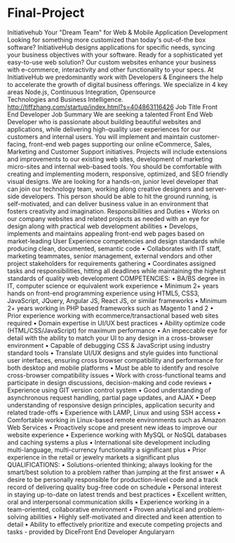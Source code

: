 # Final-Project

Initiativehub
Your "Dream Team" for Web & Mobile Application Development
Looking for something more customized than today's out-of-the box software? InitiativeHub designs applications for specific needs, syncing your business objectives with your software. Ready for a sophisticated yet easy-to-use web solution? Our custom websites enhance your business with e-commerce, interactivity and other functionality to your specs. At InitiativeHub we predominantly work with Developers & Engineers the help to accelerate the growth of digital business offerings. We specialize in 4 key areas Node.js, Continuous Integration, Opensource Technologies and Business Intelligence. 
http://tiffzhang.com/startup/index.html?s=404863116426
Job Title
Front End Developer
Job Summary
We are seeking a talented Front End Web Developer who is passionate about building beautiful websites and applications, while delivering high-quality user experiences for our customers and internal users. You will implement and maintain customer-facing, front-end web pages supporting our online eCommerce, Sales, Marketing and Customer Support initiatives. Projects will include extensions and improvements to our existing web sites, development of marketing micro-sites and internal web-based tools. You should be comfortable with creating and implementing modern, responsive, optimized, and SEO friendly visual designs. We are looking for a hands-on, junior level developer that can join our technology team, working along creative designers and server-side developers. This person should be able to hit the ground running, is self-motivated, and can deliver business value in an environment that fosters creativity and imagination.
Responsibilities and Duties
• Works on our company websites and related projects as needed with an eye for design along with practical web development abilities
• Develops, implements and maintains appealing front-end web pages based on market-leading User Experience competencies and design standards while producing clean, documented, semantic code
• Collaborates with IT staff, marketing teammates, senior management, external vendors and other project stakeholders for requirements gathering
• Coordinates assigned tasks and responsibilities, hitting all deadlines while maintaining the highest standards of quality web development
COMPETENCIES:
• BA/BS degree in IT, computer science or equivalent work experience
• Minimum 2+ years hands on front-end programming experience using HTML5, CSS3, JavaScript, JQuery, Angular JS, React JS, or similar frameworks
• Minimum 2+ years working in PHP based frameworks such as Magento 1 and 2
• Prior experience working with ecommerce/transactional based web sites required
• Domain expertise in UI/UX best practices
• Ability optimize code (HTML/CSS/JavaScript) for maximum performance
• An impeccable eye for detail with the ability to match your UI to any design in a cross-browser environment
• Capable of debugging CSS & JavaScript using industry standard tools
• Translate UI/UX designs and style guides into functional user interfaces, ensuring cross browser compatibility and performance for both desktop and mobile platforms
• Must be able to identify and resolve cross-browser compatibility issues
• Work with cross-functional teams and participate in design discussions, decision-making and code reviews
• Experience using GIT version control system
• Good understanding of asynchronous request handling, partial page updates, and AJAX
• Deep understanding of responsive design principles, application security and related trade-offs
• Experience with LAMP, Linux and using SSH access
• Comfortable working in Linux-based remote environments such as Amazon Web Services
• Proactively scope and present new ideas to improve our website experience
• Experience working with MySQL or NoSQL databases and caching systems a plus
• International site development including multi-language, multi-currency functionality a significant plus
• Prior experience in the retail or jewelry markets a significant plus
QUALIFICATIONS:
• Solutions-oriented thinking; always looking for the smart/best solution to a problem rather than jumping at the first answer
• A desire to be personally responsible for production-level code and a track record of delivering quality bug-free code on schedule
• Personal interest in staying up-to-date on latest trends and best practices
• Excellent written, oral and interpersonal communication skills
• Experience working in a team-oriented, collaborative environment
• Proven analytical and problem-solving abilities
• Highly self-motivated and directed and keen attention to detail
• Ability to effectively prioritize and execute competing projects and tasks - provided by DiceFront End Developer Angularyarn